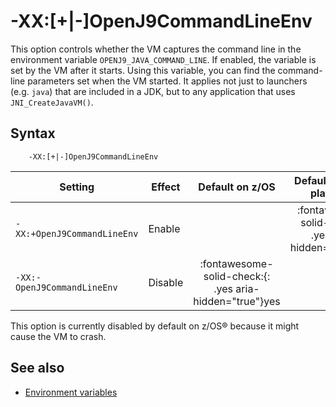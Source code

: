 <!--
* Copyright (c) 2017, 2025 IBM Corp. and others
*
* This program and the accompanying materials are made
* available under the terms of the Eclipse Public License 2.0
* which accompanies this distribution and is available at
* https://www.eclipse.org/legal/epl-2.0/ or the Apache
* License, Version 2.0 which accompanies this distribution and
* is available at https://www.apache.org/licenses/LICENSE-2.0.
*
* This Source Code may also be made available under the
* following Secondary Licenses when the conditions for such
* availability set forth in the Eclipse Public License, v. 2.0
* are satisfied: GNU General Public License, version 2 with
* the GNU Classpath Exception [1] and GNU General Public
* License, version 2 with the OpenJDK Assembly Exception [2].
*
* [1] https://www.gnu.org/software/classpath/license.html
* [2] https://openjdk.org/legal/assembly-exception.html
*
* SPDX-License-Identifier: EPL-2.0 OR Apache-2.0 OR GPL-2.0-only WITH Classpath-exception-2.0 OR GPL-2.0-only WITH OpenJDK-assembly-exception-1.0
-->

# -XX:\[+|-\]OpenJ9CommandLineEnv

This option controls whether the VM captures the command line in the environment variable `OPENJ9_JAVA_COMMAND_LINE`. If enabled, the variable is set by the VM after it starts. Using this variable, you can find the command-line parameters set when the VM started. It applies not just to launchers (e.g. `java`) that are included in a JDK, but to any application that uses `JNI_CreateJavaVM()`.

## Syntax

        -XX:[+|-]OpenJ9CommandLineEnv

| Setting                     | Effect  | Default on z/OS                                                                      | Default on other platforms                                                           |
|-----------------------------|---------|:------------------------------------------------------------------------------------:|:------------------------------------------------------------------------------------:|
| `-XX:+OpenJ9CommandLineEnv` | Enable  |                                                                                      | :fontawesome-solid-check:{: .yes aria-hidden="true"}<span class="sr-only">yes</span> |
| `-XX:-OpenJ9CommandLineEnv` | Disable | :fontawesome-solid-check:{: .yes aria-hidden="true"}<span class="sr-only">yes</span> |                                                                                      |

This option is currently disabled by default on z/OS&reg; because it might cause the VM to crash.

## See also

- [Environment variables](env_var.md)

<!-- ==== END OF TOPIC ==== xxopenj9commandlineenv.md ==== -->
